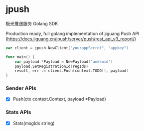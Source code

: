 # jpush
极光推送服务 Golang SDK

Production ready, full golang implementation of jiguang Push API (https://docs.jiguang.cn/jpush/server/push/rest_api_v3_report/)

```Go
var client = jpush.NewClient("yourappSecret", "appkey")

func main() {
    var payload *Payload = NewPayload("android")
    payload.SetRegistrationId(regIds)
    result, err := client.Push(context.TODO(), payload)
}

```

### Sender APIs

- [x] Push(ctx context.Context, payload *Payload)

### Stats APIs

- [x] Stats(msgIds string)
